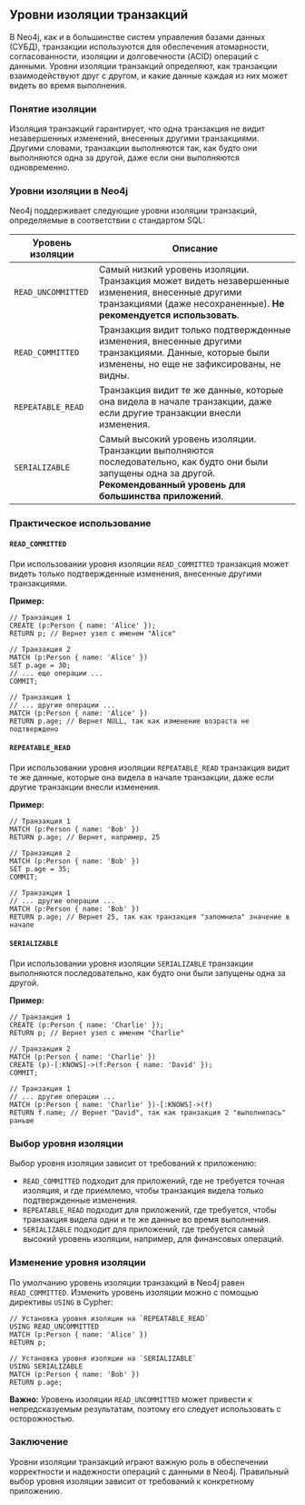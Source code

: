 ## Уровни изоляции транзакций

В Neo4j, как и в большинстве систем управления базами данных (СУБД), транзакции используются для обеспечения атомарности, согласованности, изоляции и долговечности (ACID) операций с данными. Уровни изоляции транзакций определяют, как транзакции взаимодействуют друг с другом, и какие данные каждая из них может видеть во время выполнения.

### Понятие изоляции

Изоляция транзакций гарантирует, что одна транзакция не видит незавершенных изменений, внесенных другими транзакциями.  Другими словами, транзакции выполняются так, как будто они выполняются одна за другой, даже если они выполняются одновременно. 

### Уровни изоляции в Neo4j

Neo4j поддерживает следующие уровни изоляции транзакций, определяемые в соответствии с стандартом SQL:

| Уровень изоляции | Описание |
|---|---|
| `READ_UNCOMMITTED` | Самый низкий уровень изоляции. Транзакция может видеть незавершенные изменения, внесенные другими транзакциями (даже несохраненные).  **Не рекомендуется использовать**. |
| `READ_COMMITTED` |  Транзакция видит только подтвержденные изменения, внесенные другими транзакциями. Данные, которые были изменены, но еще не зафиксированы, не видны.  |
| `REPEATABLE_READ` | Транзакция видит те же данные, которые она видела в начале транзакции, даже если другие транзакции внесли изменения. |
| `SERIALIZABLE` |  Самый высокий уровень изоляции.  Транзакции выполняются последовательно, как будто они были запущены одна за другой.  **Рекомендованный уровень для большинства приложений**. |

### Практическое использование

#### `READ_COMMITTED`

При использовании уровня изоляции `READ_COMMITTED`  транзакция может видеть только подтвержденные изменения, внесенные другими транзакциями.  

**Пример:**

```cypher
// Транзакция 1
CREATE (p:Person { name: 'Alice' });
RETURN p; // Вернет узел с именем "Alice"

// Транзакция 2
MATCH (p:Person { name: 'Alice' })
SET p.age = 30;
// ... еще операции ...
COMMIT; 

// Транзакция 1
// ... другие операции ...
MATCH (p:Person { name: 'Alice' })
RETURN p.age; // Вернет NULL, так как изменение возраста не подтверждено
```

#### `REPEATABLE_READ`

При использовании уровня изоляции `REPEATABLE_READ`  транзакция видит те же данные, которые она видела в начале транзакции, даже если другие транзакции внесли изменения.

**Пример:**

```cypher
// Транзакция 1
MATCH (p:Person { name: 'Bob' })
RETURN p.age; // Вернет, например, 25

// Транзакция 2
MATCH (p:Person { name: 'Bob' })
SET p.age = 35;
COMMIT;

// Транзакция 1
// ... другие операции ...
MATCH (p:Person { name: 'Bob' })
RETURN p.age; // Вернет 25, так как транзакция "запомнила" значение в начале
```

#### `SERIALIZABLE`

При использовании уровня изоляции `SERIALIZABLE` транзакции выполняются последовательно, как будто они были запущены одна за другой.

**Пример:**

```cypher
// Транзакция 1
CREATE (p:Person { name: 'Charlie' });
RETURN p; // Вернет узел с именем "Charlie"

// Транзакция 2
MATCH (p:Person { name: 'Charlie' })
CREATE (p)-[:KNOWS]->(f:Person { name: 'David' });
COMMIT;

// Транзакция 1
// ... другие операции ...
MATCH (p:Person { name: 'Charlie' })-[:KNOWS]->(f)
RETURN f.name; // Вернет "David", так как транзакция 2 "выполнилась" раньше 
```

### Выбор уровня изоляции

Выбор уровня изоляции зависит от требований к  приложению:

* `READ_COMMITTED`  подходит для приложений, где не требуется точная изоляция, и где  приемлемо, чтобы транзакция видела только подтвержденные изменения.
* `REPEATABLE_READ` подходит для приложений, где требуется, чтобы транзакция видела одни и те же данные во время выполнения.
* `SERIALIZABLE`  подходит для приложений, где требуется  самый высокий уровень изоляции, например, для финансовых операций.

### Изменение уровня изоляции

По умолчанию уровень изоляции транзакций в Neo4j равен `READ_COMMITTED`.  Изменить уровень изоляции можно с помощью директивы `USING`  в Cypher:

```cypher
// Установка уровня изоляции на `REPEATABLE_READ`
USING READ_UNCOMMITTED
MATCH (p:Person { name: 'Alice' })
RETURN p;

// Установка уровня изоляции на `SERIALIZABLE`
USING SERIALIZABLE
MATCH (p:Person { name: 'Bob' })
RETURN p.age; 
```

**Важно:** Уровень изоляции `READ_UNCOMMITTED`  может привести к непредсказуемым результатам, поэтому его следует использовать с осторожностью.

### Заключение

Уровни изоляции транзакций играют важную роль в обеспечении корректности и надежности операций с данными в Neo4j.  Правильный выбор уровня изоляции зависит от требований к конкретному приложению.
